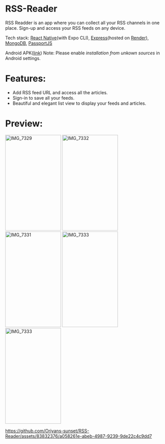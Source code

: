 # RSS-Reader
RSS Readder is an app where you can collect all your RSS channels in one place. Sign-up and access your RSS feeds on any device. 

Tech stack: [React Native](https://reactnative.dev/)(with Expo CLI), [Express](https://expressjs.com/)(hosted on [Render](https://render.com/)), [MongoDB](https://www.mongodb.com/), [PassportJS](https://www.passportjs.org/) 

Android APK([link](https://expo.dev/accounts/priyanshu03/projects/rss-reader/builds/1b1160e6-94e7-4ba0-8c07-f347ef9b0548))
Note: Please enable _installation from unkown sources_ in Android settings. 

# Features: 
- Add RSS feed URL and access all the articles.
- Sign-in to save all your feeds.
- Beautiful and elegant list view to display your feeds and articles.

# Preview:
<img src="https://github.com/Oriyans-sunset/RSS-Reader/assets/83832376/c63a0cb9-48d8-4b02-aeff-a0740ffc4201" height="304" width="177" alt="IMG_7329">
<img src="https://github.com/Oriyans-sunset/RSS-Reader/assets/83832376/2d30f4a0-7188-4794-a21b-bdde39127f03" height="304" width="177" alt="IMG_7332">
<img src="https://github.com/Oriyans-sunset/RSS-Reader/assets/83832376/eda2a08c-a9ed-4267-8fbf-54bfea9c2a81" height="304" width="177" alt="IMG_7331">
<img src="https://github.com/Oriyans-sunset/RSS-Reader/assets/83832376/e592a2d4-5185-4070-8a9e-7ff7466c6dc1" height="304" width="177" alt="IMG_7333">
<img src="https://github.com/Oriyans-sunset/RSS-Reader/assets/83832376/fb0919ae-7d54-4fcd-8aaf-8ee694a41237" height="304" width="177" alt="IMG_7333">


https://github.com/Oriyans-sunset/RSS-Reader/assets/83832376/a058261e-abeb-4987-9239-9de22c4c9dd7




